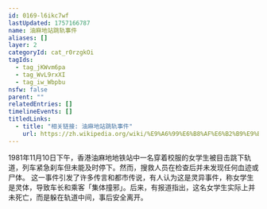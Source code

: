 ```yaml
---
id: 0169-l6ikc7wf
lastUpdated: 1757166787
name: 油麻地站跳轨事件
aliases: []
layer: 2
categoryId: cat_r0rzgkOi
tagIds:
  - tag_jKWvm6pa
  - tag_WvL9rxXI
  - tag_iw_Wbpbu
nsfw: false
parent: ""
relatedEntries: []
timelineEvents: []
titledLinks:
  - title: "相关链接: 油麻地站跳轨事件"
    url: https://zh.wikipedia.org/wiki/%E9%A6%99%E6%B8%AF%E6%B2%B9%E9%BA%BB%E5%9C%B0%E5%9C%B0%E9%90%B5%E7%AB%99%E5%B0%91%E5%A5%B3%E8%B7%B3%E8%BB%8C%E4%BA%8B%E4%BB%B6
---
```


1981年11月10日下午，香港油麻地地铁站中一名穿着校服的女学生被目击跳下轨道，列车紧急刹车但未能及时停下。然而，搜救人员在检查后并未发现任何血迹或尸体。 这一事件引发了许多传言和都市传说，有人认为这是灵异事件，称女学生是灵体，导致车长和乘客「集体撞邪」。后来，有报道指出，这名女学生实际上并未死亡，而是躲在轨道中间，事后安全离开。